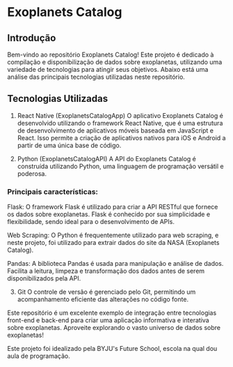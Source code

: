
# Exoplanets Catalog
## Introdução
Bem-vindo ao repositório Exoplanets Catalog! Este projeto é dedicado à compilação e disponibilização de dados sobre exoplanetas, utilizando uma variedade de tecnologias para atingir seus objetivos. Abaixo está uma análise das principais tecnologias utilizadas neste repositório.

## Tecnologias Utilizadas
1. React Native (ExoplanetsCatalogApp)
O aplicativo Exoplanets Catalog é desenvolvido utilizando o framework React Native, que é uma estrutura de desenvolvimento de aplicativos móveis baseada em JavaScript e React. Isso permite a criação de aplicativos nativos para iOS e Android a partir de uma única base de código.

2. Python (ExoplanetsCatalogAPI)
A API do Exoplanets Catalog é construída utilizando Python, uma linguagem de programação versátil e poderosa.

### Principais características:

Flask: O framework Flask é utilizado para criar a API RESTful que fornece os dados sobre exoplanetas. Flask é conhecido por sua simplicidade e flexibilidade, sendo ideal para o desenvolvimento de APIs.

Web Scraping: O Python é frequentemente utilizado para web scraping, e neste projeto, foi utilizado para extrair dados do site da NASA (Exoplanets Catalog).

Pandas: A biblioteca Pandas é usada para manipulação e análise de dados. Facilita a leitura, limpeza e transformação dos dados antes de serem disponibilizados pela API.

3. Git
O controle de versão é gerenciado pelo Git, permitindo um acompanhamento eficiente das alterações no código fonte.

Este repositório é um excelente exemplo de integração entre tecnologias front-end e back-end para criar uma aplicação informativa e interativa sobre exoplanetas. Aproveite explorando o vasto universo de dados sobre exoplanetas!

Este projeto foi idealizado pela BYJU's Future School, escola na qual dou aula de programação.
